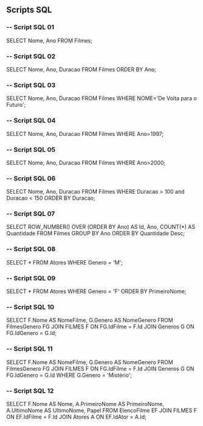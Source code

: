 ## Scripts SQL

### -- Script SQL 01

SELECT 
	Nome, Ano
	FROM Filmes;

### -- Script SQL 02

SELECT
	Nome, Ano, Duracao
	FROM Filmes 
	ORDER BY Ano;

### -- Script SQL 03

SELECT 
	Nome, Ano, Duracao
	FROM Filmes
	WHERE NOME='De Volta para o Futuro';

### -- Script SQL 04

SELECT 
	Nome, Ano, Duracao
	FROM Filmes
	WHERE Ano=1997;

### -- Script SQL 05

SELECT 
	Nome, Ano, Duracao
	FROM Filmes
	WHERE Ano>2000;

### -- Script SQL 06

SELECT 
	Nome, Ano, Duracao
	FROM Filmes
	WHERE Duracao > 100 and Duracao < 150
	ORDER BY Duracao;

### -- Script SQL 07

SELECT
    ROW_NUMBER() OVER (ORDER BY Ano) AS Id,
    Ano,
    COUNT(*) AS Quantidade
	FROM Filmes
	GROUP BY Ano
	ORDER BY Quantidade Desc;

### -- Script SQL 08

SELECT * FROM Atores WHERE Genero = 'M';

### -- Script SQL 09

SELECT * FROM Atores WHERE Genero = 'F' ORDER BY PrimeiroNome;

### -- Script SQL 10

SELECT
	F.Nome AS NomeFilme,
	G.Genero AS NomeGenero
	FROM FilmesGenero FG
	JOIN FILMES F ON FG.IdFilme = F.Id
	JOIN Generos G ON FG.IdGenero = G.Id;

### -- Script SQL 11

SELECT
	F.Nome AS NomeFilme,
	G.Genero AS NomeGenero
	FROM FilmesGenero FG
	JOIN FILMES F ON FG.IdFilme = F.Id
	JOIN Generos G ON FG.IdGenero = G.Id
	WHERE G.Genero = 'Mistério';

### -- Script SQL 12

SELECT
	F.Nome AS Nome,
	A.PrimeiroNome AS PrimeiroNome,
	A.UltimoNome AS UltimoNome,
	Papel
	FROM ElencoFilme EF	
	JOIN FILMES F ON EF.IdFilme = F.Id
	JOIN Atores A ON EF.IdAtor = A.Id;

